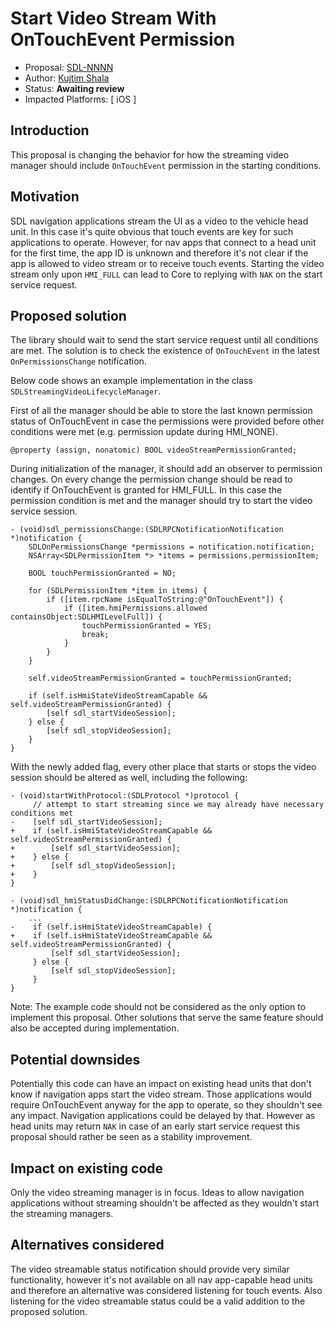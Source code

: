 # Start Video Stream With OnTouchEvent Permission

* Proposal: [SDL-NNNN](nnnn-stream-ontouchevent.md)
* Author: [Kujtim Shala](https://github.com/kshala-ford)
* Status: **Awaiting review**
* Impacted Platforms: [ iOS ]

## Introduction

This proposal is changing the behavior for how the streaming video manager should include `OnTouchEvent` permission in the starting conditions.

## Motivation

SDL navigation applications stream the UI as a video to the vehicle head unit. In this case it's quite obvious that touch events are key for such applications to operate. However, for nav apps that connect to a head unit for the first time, the app ID is unknown and therefore it's not clear if the app is allowed to video stream or to receive touch events. Starting the video stream only upon `HMI_FULL` can lead to Core to replying with `NAK` on the start service request.

## Proposed solution

The library should wait to send the start service request until all conditions are met. The solution is to check the existence of `OnTouchEvent` in the latest `OnPermissionsChange` notification.

Below code shows an example implementation in the class `SDLStreamingVideoLifecycleManager`. 

First of all the manager should be able to store the last known permission status of OnTouchEvent in case the permissions were provided before other conditions were met (e.g. permission update during HMI_NONE).

```objc
@property (assign, nonatomic) BOOL videoStreamPermissionGranted;
```

During initialization of the manager, it should add an observer to permission changes. On every change the permission change should be read to identify if OnTouchEvent is granted for HMI_FULL. In this case the permission condition is met and the manager should try to start the video service session.

```objc
- (void)sdl_permissionsChange:(SDLRPCNotificationNotification *)notification {
    SDLOnPermissionsChange *permissions = notification.notification;
    NSArray<SDLPermissionItem *> *items = permissions.permissionItem;

    BOOL touchPermissionGranted = NO;

    for (SDLPermissionItem *item in items) {
        if ([item.rpcName isEqualToString:@"OnTouchEvent"]) {
            if ([item.hmiPermissions.allowed containsObject:SDLHMILevelFull]) {
                touchPermissionGranted = YES;
                break;
            }
        }
    }

    self.videoStreamPermissionGranted = touchPermissionGranted;

    if (self.isHmiStateVideoStreamCapable && self.videoStreamPermissionGranted) {
        [self sdl_startVideoSession];
    } else {
        [self sdl_stopVideoSession];
    }
}
```

With the newly added flag, every other place that starts or stops the video session should be altered as well, including the following:

```objc
- (void)startWithProtocol:(SDLProtocol *)protocol {
     // attempt to start streaming since we may already have necessary conditions met
-    [self sdl_startVideoSession];
+    if (self.isHmiStateVideoStreamCapable && self.videoStreamPermissionGranted) {
+        [self sdl_startVideoSession];
+    } else {
+        [self sdl_stopVideoSession];
+    }
}

- (void)sdl_hmiStatusDidChange:(SDLRPCNotificationNotification *)notification {
    ...
-    if (self.isHmiStateVideoStreamCapable) {
+    if (self.isHmiStateVideoStreamCapable && self.videoStreamPermissionGranted) {
         [self sdl_startVideoSession];
     } else {
         [self sdl_stopVideoSession];
     }
}
```

Note: The example code should not be considered as the only option to implement this proposal. Other solutions that serve the same feature should also be accepted during implementation.  

## Potential downsides

Potentially this code can have an impact on existing head units that don't know if navigation apps start the video stream. Those applications would require OnTouchEvent anyway for the app to operate, so they shouldn't see any impact. Navigation applications could be delayed by that. However as head units may return `NAK` in case of an early start service request this proposal should rather be seen as a stability improvement.

## Impact on existing code

Only the video streaming manager is in focus. Ideas to allow navigation applications without streaming shouldn't be affected as they wouldn't start the streaming managers.

## Alternatives considered

The video streamable status notification should provide very similar functionality, however it's not available on all nav app-capable head units and therefore an alternative was considered listening for touch events. Also listening for the video streamable status could be a valid addition to the proposed solution.
